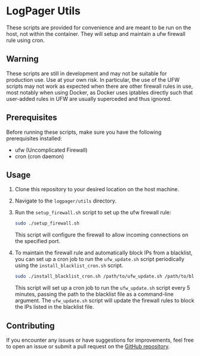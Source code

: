 # LogPager Utils

These scripts are provided for convenience and are meant to be run on the host, not within the container. They will setup and maintain a ufw firewall rule using cron.

## Warning

These scripts are still in development and may not be suitable for production use. Use at your own risk. In particular, the use of the UFW scripts may not work as expected when there are other firewall rules in use, most notably when using Docker, as Docker uses iptables directly such that user-added rules in UFW are usually superceded and thus ignored.

## Prerequisites

Before running these scripts, make sure you have the following prerequisites installed:

-   ufw (Uncomplicated Firewall)
-   cron (cron daemon)

## Usage

1. Clone this repository to your desired location on the host machine.

2. Navigate to the `logpager/utils` directory.

3. Run the `setup_firewall.sh` script to set up the ufw firewall rule:

    ```bash
    sudo ./setup_firewall.sh
    ```

    This script will configure the firewall to allow incoming connections on the specified port.

4. To maintain the firewall rule and automatically block IPs from a blacklist, you can set up a cron job to run the `ufw_update.sh` script periodically using the `install_blacklist_cron.sh` script.

    ```bash
    sudo ./install_blacklist_cron.sh /path/to/ufw_update.sh /path/to/blacklist.csv
    ```

    This script will set up a cron job to run the `ufw_update.sh` script every 5 minutes, passing the path to the blacklist file as a command-line argument. The `ufw_update.sh` script will update the firewall rules to block the IPs listed in the blacklist file.

## Contributing

If you encounter any issues or have suggestions for improvements, feel free to open an issue or submit a pull request on the [GitHub repository](https://github.com/your-username/logpager-utils).
